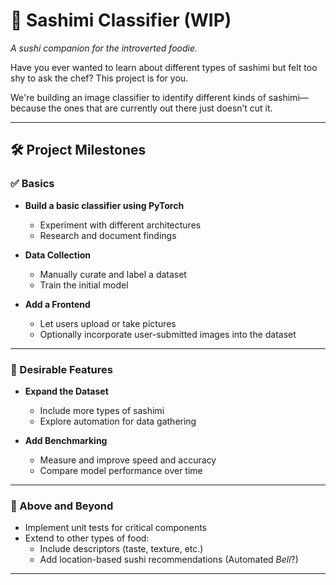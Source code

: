 # 🍣 Sashimi Classifier (WIP)

_A sushi companion for the introverted foodie._

Have you ever wanted to learn about different types of sashimi but felt too shy to ask the chef? This project is for you.

We're building an image classifier to identify different kinds of sashimi—because the ones that are currently out there just doesn’t cut it.

---

## 🛠️ Project Milestones

### ✅ Basics

- **Build a basic classifier using PyTorch**
  - Experiment with different architectures
  - Research and document findings

- **Data Collection**
  - Manually curate and label a dataset
  - Train the initial model

- **Add a Frontend**
  - Let users upload or take pictures
  - Optionally incorporate user-submitted images into the dataset

---

### 🌟 Desirable Features

- **Expand the Dataset**
  - Include more types of sashimi
  - Explore automation for data gathering

- **Add Benchmarking**
  - Measure and improve speed and accuracy
  - Compare model performance over time

---

### 🚀 Above and Beyond

- Implement unit tests for critical components
- Extend to other types of food:
  - Include descriptors (taste, texture, etc.)
  - Add location-based sushi recommendations (Automated *Beli*?)

---

